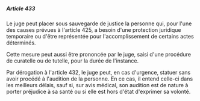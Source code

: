 ##### Article 433

Le juge peut placer sous sauvegarde de justice la personne qui, pour l'une des causes prévues à l'article 425, a besoin d'une protection juridique temporaire ou d'être représentée pour l'accomplissement de certains actes déterminés.

Cette mesure peut aussi être prononcée par le juge, saisi d'une procédure de curatelle ou de tutelle, pour la durée de l'instance.

Par dérogation à l'article 432, le juge peut, en cas d'urgence, statuer sans avoir procédé à l'audition de la personne. En ce cas, il entend celle-ci dans les meilleurs délais, sauf si, sur avis médical, son audition est de nature à porter préjudice à sa santé ou si elle est hors d'état d'exprimer sa volonté.

